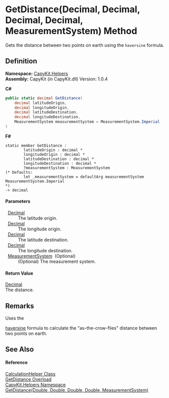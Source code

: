 # GetDistance(Decimal, Decimal, Decimal, Decimal, MeasurementSystem) Method


Gets the distance between two points on earth using the `haversine` formula.



## Definition
**Namespace:** <a href="N_CapyKit_Helpers.md">CapyKit.Helpers</a>  
**Assembly:** CapyKit (in CapyKit.dll) Version: 1.0.4

**C#**
``` C#
public static decimal GetDistance(
	decimal latitudeOrigin,
	decimal longitudeOrigin,
	decimal latitudeDestination,
	decimal longitudeDestination,
	MeasurementSystem measurementSystem = MeasurementSystem.Imperial
)
```
**F#**
``` F#
static member GetDistance : 
        latitudeOrigin : decimal * 
        longitudeOrigin : decimal * 
        latitudeDestination : decimal * 
        longitudeDestination : decimal * 
        ?measurementSystem : MeasurementSystem 
(* Defaults:
        let _measurementSystem = defaultArg measurementSystem MeasurementSystem.Imperial
*)
-> decimal 
```



#### Parameters
<dl><dt>  <a href="https://learn.microsoft.com/dotnet/api/system.decimal" target="_blank" rel="noopener noreferrer">Decimal</a></dt><dd>The latitude origin.</dd><dt>  <a href="https://learn.microsoft.com/dotnet/api/system.decimal" target="_blank" rel="noopener noreferrer">Decimal</a></dt><dd>The longitude origin.</dd><dt>  <a href="https://learn.microsoft.com/dotnet/api/system.decimal" target="_blank" rel="noopener noreferrer">Decimal</a></dt><dd>The latitude destination.</dd><dt>  <a href="https://learn.microsoft.com/dotnet/api/system.decimal" target="_blank" rel="noopener noreferrer">Decimal</a></dt><dd>The longitude destination.</dd><dt>  <a href="T_CapyKit_Enumerations_MeasurementSystem.md">MeasurementSystem</a>  (Optional)</dt><dd>(Optional) The measurement system.</dd></dl>

#### Return Value
<a href="https://learn.microsoft.com/dotnet/api/system.decimal" target="_blank" rel="noopener noreferrer">Decimal</a>  
The distance.

## Remarks
Uses the <a href="https://www.movable-type.co.uk/scripts/latlong.html">

haversine</a> formula to calculate the "as-the-crow-flies" distance between two points on earth.

## See Also


#### Reference
<a href="T_CapyKit_Helpers_CalculationHelper.md">CalculationHelper Class</a>  
<a href="Overload_CapyKit_Helpers_CalculationHelper_GetDistance.md">GetDistance Overload</a>  
<a href="N_CapyKit_Helpers.md">CapyKit.Helpers Namespace</a>  
<a href="M_CapyKit_Helpers_CalculationHelper_GetDistance_1.md">GetDistance(Double, Double, Double, Double, MeasurementSystem)</a>  
